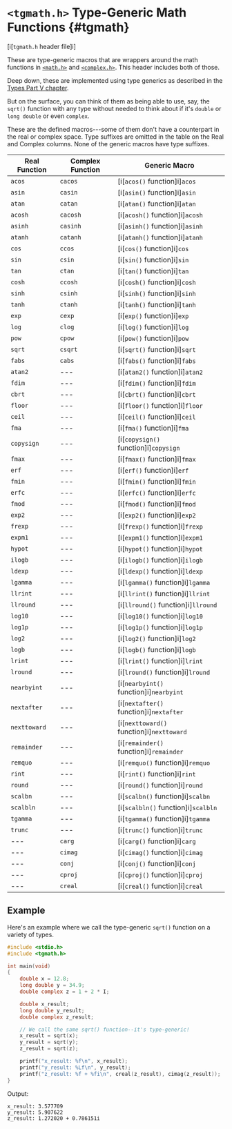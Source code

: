 <!-- Beej's guide to C

# vim: ts=4:sw=4:nosi:et:tw=72
-->

# `<tgmath.h>` Type-Generic Math Functions {#tgmath}

[i[`tgmath.h` header file]i]

These are type-generic macros that are wrappers around the math
functions in [`<math.h>`](#math) and [`<complex.h>`](#complex). This
header includes both of those.

Deep down, these are implemented using type generics as described in
the [Types Part V chapter](#type-generics).

But on the surface, you can think of them as being able to use, say, the
`sqrt()` function with any type without needed to think about if it's
`double` or `long double` or even `complex`.

These are the defined macros---some of them don't have a counterpart in
the real or complex space. Type suffixes are omitted in the table on the
Real and Complex columns. None of the generic macros have type suffixes.

|Real Function|Complex Function|Generic Macro|
|-|-|-|
|`acos`|`cacos`|[i[`acos()` function]i]`acos`|
|`asin`|`casin`|[i[`asin()` function]i]`asin`|
|`atan`|`catan`|[i[`atan()` function]i]`atan`|
|`acosh`|`cacosh`|[i[`acosh()` function]i]`acosh`|
|`asinh`|`casinh`|[i[`asinh()` function]i]`asinh`|
|`atanh`|`catanh`|[i[`atanh()` function]i]`atanh`|
|`cos`|`ccos`|[i[`cos()` function]i]`cos`|
|`sin`|`csin`|[i[`sin()` function]i]`sin`|
|`tan`|`ctan`|[i[`tan()` function]i]`tan`|
|`cosh`|`ccosh`|[i[`cosh()` function]i]`cosh`|
|`sinh`|`csinh`|[i[`sinh()` function]i]`sinh`|
|`tanh`|`ctanh`|[i[`tanh()` function]i]`tanh`|
|`exp`|`cexp`|[i[`exp()` function]i]`exp`|
|`log`|`clog`|[i[`log()` function]i]`log`|
|`pow`|`cpow`|[i[`pow()` function]i]`pow`|
|`sqrt`|`csqrt`|[i[`sqrt()` function]i]`sqrt`|
|`fabs`|`cabs`|[i[`fabs()` function]i]`fabs`|
|`atan2`|---|[i[`atan2()` function]i]`atan2`|
|`fdim`|---|[i[`fdim()` function]i]`fdim`|
|`cbrt`|---|[i[`cbrt()` function]i]`cbrt`|
|`floor`|---|[i[`floor()` function]i]`floor`|
|`ceil`|---|[i[`ceil()` function]i]`ceil`|
|`fma`|---|[i[`fma()` function]i]`fma`|
|`copysign`|---|[i[`copysign()` function]i]`copysign`|
|`fmax`|---|[i[`fmax()` function]i]`fmax`|
|`erf`|---|[i[`erf()` function]i]`erf`|
|`fmin`|---|[i[`fmin()` function]i]`fmin`|
|`erfc`|---|[i[`erfc()` function]i]`erfc`|
|`fmod`|---|[i[`fmod()` function]i]`fmod`|
|`exp2`|---|[i[`exp2()` function]i]`exp2`|
|`frexp`|---|[i[`frexp()` function]i]`frexp`|
|`expm1`|---|[i[`expm1()` function]i]`expm1`|
|`hypot`|---|[i[`hypot()` function]i]`hypot`|
|`ilogb`|---|[i[`ilogb()` function]i]`ilogb`|
|`ldexp`|---|[i[`ldexp()` function]i]`ldexp`|
|`lgamma`|---|[i[`lgamma()` function]i]`lgamma`|
|`llrint`|---|[i[`llrint()` function]i]`llrint`|
|`llround`|---|[i[`llround()` function]i]`llround`|
|`log10`|---|[i[`log10()` function]i]`log10`|
|`log1p`|---|[i[`log1p()` function]i]`log1p`|
|`log2`|---|[i[`log2()` function]i]`log2`|
|`logb`|---|[i[`logb()` function]i]`logb`|
|`lrint`|---|[i[`lrint()` function]i]`lrint`|
|`lround`|---|[i[`lround()` function]i]`lround`|
|`nearbyint`|---|[i[`nearbyint()` function]i]`nearbyint`|
|`nextafter`|---|[i[`nextafter()` function]i]`nextafter`|
|`nexttoward`|---|[i[`nexttoward()` function]i]`nexttoward`|
|`remainder`|---|[i[`remainder()` function]i]`remainder`|
|`remquo`|---|[i[`remquo()` function]i]`remquo`|
|`rint`|---|[i[`rint()` function]i]`rint`|
|`round`|---|[i[`round()` function]i]`round`|
|`scalbn`|---|[i[`scalbn()` function]i]`scalbn`|
|`scalbln`|---|[i[`scalbln()` function]i]`scalbln`|
|`tgamma`|---|[i[`tgamma()` function]i]`tgamma`|
|`trunc`|---|[i[`trunc()` function]i]`trunc`|
|---|`carg`|[i[`carg()` function]i]`carg`|
|---|`cimag`|[i[`cimag()` function]i]`cimag`|
|---|`conj`|[i[`conj()` function]i]`conj`|
|---|`cproj`|[i[`cproj()` function]i]`cproj`|
|---|`creal`|[i[`creal()` function]i]`creal`|

## Example

Here's an example where we call the type-generic `sqrt()` function on a
variety of types.

``` {.c .numberLines}
#include <stdio.h>
#include <tgmath.h>

int main(void)
{
    double x = 12.8;
    long double y = 34.9;
    double complex z = 1 + 2 * I;

    double x_result;
    long double y_result;
    double complex z_result;

    // We call the same sqrt() function--it's type-generic!
    x_result = sqrt(x);
    y_result = sqrt(y);
    z_result = sqrt(z);

    printf("x_result: %f\n", x_result);
    printf("y_result: %Lf\n", y_result);
    printf("z_result: %f + %fi\n", creal(z_result), cimag(z_result));
}
```

Output:

``` {.default}
x_result: 3.577709
y_result: 5.907622
z_result: 1.272020 + 0.786151i
```
